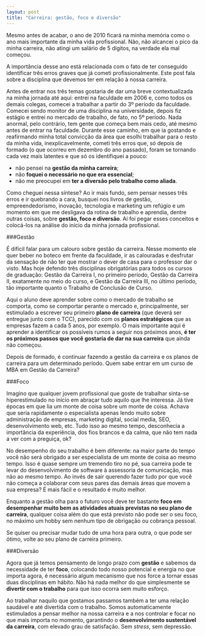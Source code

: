 ```yaml
---
layout: post
title: "Carreira: gestão, foco e diversão"
---
```


Mesmo antes de acabar, o ano de 2010 ficará na minha memória como o ano mais importante da minha vida profissional. Não, não alcancei o pico da minha carreira, não atingi um salário de 5 dígitos, na verdade ela mal começou.

A importância desse ano está relacionada com o fato de ter conseguido identificar três erros graves que já cometi profissionalmente. Este post fala sobre a disciplina que devemos ter em relação à nossa carreira.

Antes de entrar nos três temas gostaria de dar uma breve contextualizada na minha jornada até aqui: entrei na faculdade em 2006 e, como todos os demais colegas, comecei a trabalhar a partir do 3º período da faculdade. Comecei sendo monitor de uma disciplina na universidade, depois fiz estágio e entrei no mercado de trabalho, de fato, no 5º período. Nada anormal, pelo contrário, tem gente que começa bem mais cedo, até mesmo antes de entrar na faculdade. Durante esse caminho, em que ia gostando e reafirmando minha total convicção da área que esolhi trabalhar para o resto da minha vida, inexplicavelmente, cometi três erros que, só depois de formado (o que ocorreu em dezembro do ano passado), foram se tornando cada vez mais latentes e que só os identifiquei a pouco:

* não pensei na __gestão da minha carreira__;
* não __foquei o necessário no que era essencial__;
* não me preocupei em __ter a diversão pelo trabalho como aliada__.

Como cheguei nessa síntese? Ao ir mais fundo, sem pensar nesses três erros e ir quebrando a cara, busquei nos livros de gestão, empreendedorismo, inovação, tecnologia e marketing um refúgio e um momento em que me desligava da rotina de trabalho e aprendia, dentre outras coisas, sobre __gestão, foco e diversão__. Aí foi pegar esses conceitos e colocá-los na análise do início da minha jornada profissional.

###Gestão

É difícil falar para um calouro sobre gestão da carreira. Nesse momento ele quer beber no boteco em frente da faculdade, ir as calouradas e desfrutar da sensação de não ter que mostrar o dever de casa para o professor dar o visto. Mas hoje defendo três disciplinas obrigatórias para todos os cursos de graduação: Gestão da Carreira I, no primeiro período, Gestão da Carreira II, exatamente no meio do curso, e Gestão da Carreira III, no último período, tão importante quanto o Trabalho de Conclusão de Curso.

Aqui o aluno deve aprender sobre como o mercado de trabalho se comporta, como se comportar perante o mercado e, principalmente, ser estimulado a escrever seu primeiro __plano de carreira__ (que deverá ser entregue junto com o TCC), parecido com os __planos estratégicos__ que as empresas fazem a cada 5 anos, por exemplo. O mais importante aqui é aprender a identificar os possíveis rumos a seguir nos próximos anos, __é ter os próximos passos que você gostaria de dar na sua carreira__ que ainda não começou.

Depois de formado, é continuar fazendo a gestão da carreira e os planos de carreira para um determinado período. Quem sabe entrar em um curso de MBA em Gestão da Carreira?

###Foco

Imagino que qualquer jovem profissional que goste de trabalhar sinta-se hiperestimulado no início em abraçar tudo aquilo que lhe interessa. Já tive épocas em que lia um monte de coisa sobre um monte de coisa. Achava que seria rapidamente o especialista apenas lendo muito sobre administração de empresas, marketing digital, social media, SEO, desenvolvimento web, etc. Tudo isso ao mesmo tempo, desconhecia a importância da experiência, dos fios brancos e da calma, que não tem nada a ver com a preguiça, ok?

No desempenho do seu trabalho é bem diferente: na maior parte do tempo você não será obrigado a ser especialista de um monte de coisa ao mesmo tempo. Isso é quase sempre um tremendo tiro no pé, sua carreira pode te levar do desenvolvimento de software à assessoria de comunicação, mas não ao mesmo tempo. Ao invés de sair querendo fazer tudo por que você não começa a colaborar com seus pares das demais áreas que movem a sua empresa? É mais fácil e o resultado é muito melhor.

Enquanto a gestão olha para o futuro você deve ter bastante __foco em desempenhar muito bem as atividades atuais previstas no seu plano de carreira__, qualquer coisa além do que está previsto não pode ser o seu foco, no máximo um hobby sem nenhum tipo de obrigação ou cobrança pessoal.

Se quiser ou precisar mudar tudo de uma hora para outra, o que pode ser ótimo, volte ao seu plano de carreira primeiro.

###Diversão

Agora que já temos pensamento de longo prazo com __gestão__ e sabemos da necessidade de ter __foco__, colocando todo nosso potencial e energia no que importa agora, é necessário algum mecanismo que nos force a tornar essas duas disciplinas em hábito. Não há nada melhor do que simplesmente se __divertir com o trabalho__ para que isso ocorra sem muito esforço.

Ao trabalhar naquilo que gostamos passamos também a ter uma relação saudável e até divertida com o trabalho. Somos automaticamente estimulados a pensar melhor na nossa carreira e a nos controlar e focar no que mais importa no momento, garantindo o __desenvolvimento sustentável da carreira__, com elevado grau de satisfação. Sem _stress_, sem depressão.
